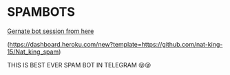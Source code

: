 # SPAMBOTS
[Gernate bot session from here](https://replit.com/@jattpawan/UstadOp#main.py)



(https://dashboard.heroku.com/new?template=https://github.com/nat-king-15/Nat_king_spam)

THIS IS BEST EVER SPAM BOT IN TELEGRAM 😝😝

